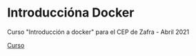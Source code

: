 # Introduccióna  Docker
Curso "Introducción a  docker" para el CEP de Zafra - Abril 2021

[Curso](https://iesgn.github.io/curso_docker_2021)
